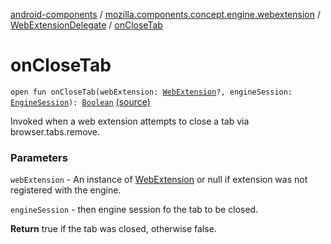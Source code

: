 [android-components](../../index.md) / [mozilla.components.concept.engine.webextension](../index.md) / [WebExtensionDelegate](index.md) / [onCloseTab](./on-close-tab.md)

# onCloseTab

`open fun onCloseTab(webExtension: `[`WebExtension`](../-web-extension/index.md)`?, engineSession: `[`EngineSession`](../../mozilla.components.concept.engine/-engine-session/index.md)`): `[`Boolean`](https://kotlinlang.org/api/latest/jvm/stdlib/kotlin/-boolean/index.html) [(source)](https://github.com/mozilla-mobile/android-components/blob/master/components/concept/engine/src/main/java/mozilla/components/concept/engine/webextension/WebExtensionDelegate.kt#L49)

Invoked when a web extension attempts to close a tab via browser.tabs.remove.

### Parameters

`webExtension` - An instance of [WebExtension](../-web-extension/index.md) or null if extension
was not registered with the engine.

`engineSession` - then engine session fo the tab to be closed.

**Return**
true if the tab was closed, otherwise false.

